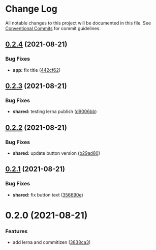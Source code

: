 # Change Log

All notable changes to this project will be documented in this file.
See [Conventional Commits](https://conventionalcommits.org) for commit guidelines.

## [0.2.4](https://github.com/JoselynDRF/monorepo-lerna-commitizen/compare/@ui/shared@0.2.3...@ui/shared@0.2.4) (2021-08-21)


### Bug Fixes

* **app:** fix title ([442cf62](https://github.com/JoselynDRF/monorepo-lerna-commitizen/commit/442cf6295ffed56849cb62bf41214d45dad03551))





## [0.2.3](https://github.com/JoselynDRF/monorepo-lerna-commitizen/compare/@ui/shared@0.2.2...@ui/shared@0.2.3) (2021-08-21)


### Bug Fixes

* **shared:** testing lerna publish ([d9006bb](https://github.com/JoselynDRF/monorepo-lerna-commitizen/commit/d9006bb0875e957de1ae1d9ca54dcb8dc06a665f))





## [0.2.2](https://github.com/JoselynDRF/monorepo-lerna-commitizen/compare/@ui/shared@0.2.1...@ui/shared@0.2.2) (2021-08-21)


### Bug Fixes

* **shared:** update button version ([b29ad80](https://github.com/JoselynDRF/monorepo-lerna-commitizen/commit/b29ad8041bbe07233ac86072b4612bba6fc47d3f))





## [0.2.1](https://github.com/JoselynDRF/monorepo-lerna-commitizen/compare/@ui/shared@0.2.0...@ui/shared@0.2.1) (2021-08-21)


### Bug Fixes

* **shared:** fix button text ([356690e](https://github.com/JoselynDRF/monorepo-lerna-commitizen/commit/356690e0730a807d8ba69621134ce5b61851363c))





# 0.2.0 (2021-08-21)


### Features

* add lerna and commitizen ([3838ca3](https://github.com/JoselynDRF/monorepo-lerna-commitizen/commit/3838ca30b185dddcc9ce76a9aed6703583499fd7))
